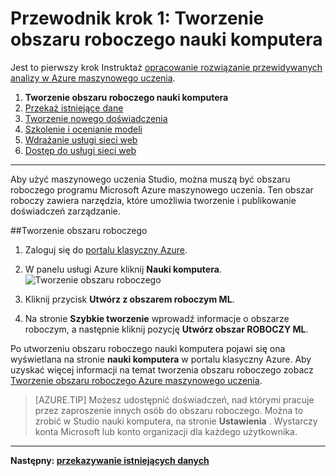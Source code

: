 <properties
    pageTitle="Krok 1: Tworzenie obszaru roboczego maszynowego uczenia | Microsoft Azure"
    description="Krok 1 opracowanie skorzystać z przewidywanych rozwiązanie: Dowiedz się, jak skonfigurować nowego obszaru roboczego Azure maszynowego uczenia Studio."
    services="machine-learning"
    documentationCenter=""
    authors="garyericson"
    manager="jhubbard"
    editor="cgronlun"/>

<tags
    ms.service="machine-learning"
    ms.workload="data-services"
    ms.tgt_pltfrm="na"
    ms.devlang="na"
    ms.topic="article"
    ms.date="09/16/2016"
    ms.author="garye"/>


# <a name="walkthrough-step-1-create-a-machine-learning-workspace"></a>Przewodnik krok 1: Tworzenie obszaru roboczego nauki komputera

Jest to pierwszy krok Instruktaż [opracowanie rozwiązanie przewidywanych analizy w Azure maszynowego uczenia](machine-learning-walkthrough-develop-predictive-solution.md).


1.  **Tworzenie obszaru roboczego nauki komputera**
2.  [Przekaż istniejące dane](machine-learning-walkthrough-2-upload-data.md)
3.  [Tworzenie nowego doświadczenia](machine-learning-walkthrough-3-create-new-experiment.md)
4.  [Szkolenie i ocenianie modeli](machine-learning-walkthrough-4-train-and-evaluate-models.md)
5.  [Wdrażanie usługi sieci web](machine-learning-walkthrough-5-publish-web-service.md)
6.  [Dostęp do usługi sieci web](machine-learning-walkthrough-6-access-web-service.md)

----------

<!-- This needs to be updated to refer to the new way of creating workspaces in the Ibiza portal -->

Aby użyć maszynowego uczenia Studio, można muszą być obszaru roboczego programu Microsoft Azure maszynowego uczenia. Ten obszar roboczy zawiera narzędzia, które umożliwia tworzenie i publikowanie doświadczeń zarządzanie.  

##<a name="to-create-a-workspace"></a>Tworzenie obszaru roboczego  

1.  Zaloguj się do [portalu klasyczny Azure](https://manage.windowsazure.com).
2.  W panelu usługi Azure kliknij **Nauki komputera**.  
![Tworzenie obszaru roboczego][1]

3.  Kliknij przycisk **Utwórz z obszarem roboczym ML**.
4.  Na stronie **Szybkie tworzenie** wprowadź informacje o obszarze roboczym, a następnie kliknij pozycję **Utwórz obszar ROBOCZY ML**.

Po utworzeniu obszaru roboczego nauki komputera pojawi się ona wyświetlana na stronie **nauki komputera** w portalu klasyczny Azure. Aby uzyskać więcej informacji na temat tworzenia obszaru roboczego zobacz [Tworzenie obszaru roboczego Azure maszynowego uczenia](machine-learning-create-workspace.md).

> [AZURE.TIP] Możesz udostępnić doświadczeń, nad którymi pracuje przez zaproszenie innych osób do obszaru roboczego. Można to zrobić w Studio nauki komputera, na stronie **Ustawienia** . Wystarczy konta Microsoft lub konto organizacji dla każdego użytkownika.

----------

**Następny: [przekazywanie istniejących danych](machine-learning-walkthrough-2-upload-data.md)**

[1]: ./media/machine-learning-walkthrough-1-create-ml-workspace/create1.png
